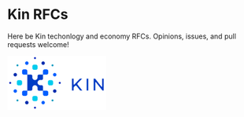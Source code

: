 # Kin RFCs

Here be Kin techonlogy and economy RFCs.
Opinions, issues, and pull requests welcome!

![Kin Token](kin.png)
